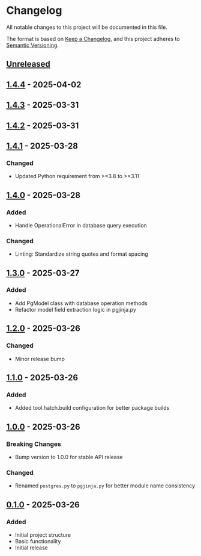 # Changelog

All notable changes to this project will be documented in this file.

The format is based on [Keep a Changelog](https://keepachangelog.com/en/1.0.0/),
and this project adheres to [Semantic Versioning](https://semver.org/spec/v2.0.0.html).

## [Unreleased]

## [1.4.4] - 2025-04-02

## [1.4.3] - 2025-03-31

## [1.4.2] - 2025-03-31
## [1.4.1] - 2025-03-28

### Changed
- Updated Python requirement from >=3.8 to >=3.11

## [1.4.0] - 2025-03-28

### Added
- Handle OperationalError in database query execution

### Changed
- Linting: Standardize string quotes and format spacing

## [1.3.0] - 2025-03-27

### Added
- Add PgModel class with database operation methods
- Refactor model field extraction logic in pgjinja.py

## [1.2.0] - 2025-03-26

### Changed
- Minor release bump

## [1.1.0] - 2025-03-26

### Added
- Added tool.hatch.build configuration for better package builds

## [1.0.0] - 2025-03-26

### Breaking Changes
- Bump version to 1.0.0 for stable API release

### Changed
- Renamed `postgres.py` to `pgjinja.py` for better module name consistency

## [0.1.0] - 2025-03-26

### Added
- Initial project structure
- Basic functionality
- Initial release

[Unreleased]: https://github.com/tungph/pgjinja/compare/v1.4.4...HEAD
[1.4.4]: https://github.com/tungph/pgjinja/compare/v1.4.3...v1.4.4
[1.4.3]: https://github.com/tungph/pgjinja/compare/v1.4.2...v1.4.3
[1.4.2]: https://github.com/tungph/pgjinja/compare/v1.4.1...v1.4.2
[1.4.1]: https://github.com/tungph/pgjinja/compare/v1.4.0...v1.4.1
[1.4.0]: https://github.com/tungph/pgjinja/compare/v1.3.0...v1.4.0
[1.3.0]: https://github.com/tungph/pgjinja/compare/v1.2.0...v1.3.0
[1.2.0]: https://github.com/tungph/pgjinja/compare/v1.1.0...v1.2.0
[1.1.0]: https://github.com/tungph/pgjinja/compare/v1.0.0...v1.1.0
[1.0.0]: https://github.com/tungph/pgjinja/compare/v0.1.0...v1.0.0
[0.1.0]: https://github.com/tungph/pgjinja/releases/tag/v0.1.0
